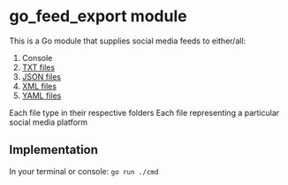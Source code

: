 # go_feed_export module

This is a Go module that supplies social media feeds to either/all:
1. Console
2. [TXT files](./files_txt/data.md)
3. [JSON files](./files_json/data.md)
4. [XML files](./files_xml/data.md)
5. [YAML files](./files_yaml/data.md)

Each file type in their respective folders
Each file representing a particular social media platform

## Implementation

In your terminal or console:
`go run ./cmd`
